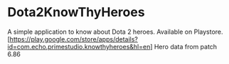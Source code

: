 # Dota2KnowThyHeroes
A simple application to know about Dota 2 heroes. Available on Playstore. [https://play.google.com/store/apps/details?id=com.echo.primestudio.knowthyheroes&hl=en]
Hero data from patch 6.86
